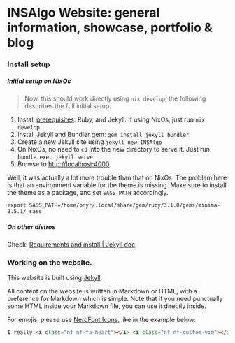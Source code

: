 # INSAlgo Website: general information, showcase, portfolio & blog

### Install setup

##### Initial setup on NixOs
>Now, this should work directly using `nix develop`, the following describes the full initial setup.

1. Install [prerequisites](https://jekyllrb.com/docs/installation/other-linux/): Ruby, and Jekyll. If using NixOs, just run `nix develop`.
2. Install Jekyll and Bundler gem: `gem install jekyll bundler`
3. Create a new Jekyll site using `jekyll new INSAlgo`
4. On NixOs, no need to `cd` into the new directory to serve it. Just run `bundle exec jekyll serve`
5. Browse to [http://localhost:4000](http://localhost:4000)

Well, it was actually a lot more trouble than that on NixOs. The problem here is that an environment variable for the theme is missing. Make sure to install the theme as a package, and set `SASS_PATH` accordingly.

```
export SASS_PATH=/home/onyr/.local/share/gem/ruby/3.1.0/gems/minima-2.5.1/_sass
```

##### On other distros

Check: [Requirements and install | Jekyll doc](https://jekyllrb.com/docs/installation/#requirements)

### Working on the website.

This website is built using [Jekyll](https://jekyllrb.com/).

All content on the website is written in Markdown or HTML, with a preference for Markdown which is simple. Note that if you need punctually some HTML inside your Markdown file, you can use it directly inside.

For emojis, please use [NerdFont Icons](https://www.nerdfonts.com/cheat-sheet), like in the example below:

```html
I really <i class="nf nf-fa-heart"></i> <i class="nf nf-custom-vim"></i>
```



